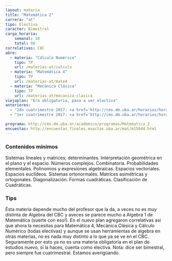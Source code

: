 ```yaml
---
layout: materia
title: "Matemática 2"
carrera: "at"
tipo: Electiva
caracter: Bimestral
carga_horaria: 
    semanal: 10
    total: 80
correlativas: CBC
abre:
  - materia: "Cálculo Numérico"
    tipo: TP
    url: /materias-at/calculo
  - materia: "Matemática 4"
    tipo: TP
    url: /materias-at/mate4
  - materia: "Mecánica Clásica"
    tipo: TP
    url: /materias-at/mecanica-clasica
viejoplan: "Era obligatoria, pasa a ser electiva"
anteriores:
  - "2do cuatrimestre 2017: <a href='http://cms.dm.uba.ar/horarios/horarios_html?cuatrim=20172'>Horarios</a>"
  - "1er cuatrimestre 2017: <a href='http://cms.dm.uba.ar/horarios/horarios_html?cuatrim=20171'>Horarios</a>"

programa: http://cms.dm.uba.ar/academico/programas/Matematica_2
encuestas: http://encuestas_finales.exactas.uba.ar/mat/m15044.html
---
```


### Contenidos mínimos
Sistemas lineales y matrices; determinantes. Interpretación geométrica en el plano y el espacio. Números complejos. Combinatoria. Probabilidades elementales. Polinomios y expresiones algebraicas. Espacios vectoriales. Espacios euclídeos. Sistemas ortonormales. Matrices asimétricas y ortogonales. Diagonalización. Formas cuadráticas. Clasificación de Cuadráticas.

### Tips
Ésta materia depende mucho del profesor que la da, a veces no es muy distinta de Algebra del CBC y aveces se parece mucho a Algebra 1 de Matemática (suerte con eso!). En el nuevo plan agregaron correlativas así que ahora la necesitas para Matemática 4, Mecánica Clásica y Cálculo Numérico (todas electivas) y aunque se usan herramientas de algebra en otras materias, no es nada muy distinto a lo que ya se ve en el CBC. Seguramente por esto ya no es una materia obligatoria en el plan de estudios nuevo, si la haces, cuenta como electiva.
Nota: dice ser bimestral, pero siempre fue cuatrimestral. Estamos averigüando.